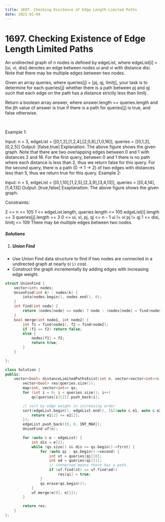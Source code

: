 ```yaml
---
title: 1697. Checking Existence of Edge Length Limited Paths
date: 2021-01-04
---
```

# 1697. Checking Existence of Edge Length Limited Paths
An undirected graph of n nodes is defined by edgeList, where edgeList[i] = [ui, vi, disi] denotes an edge between nodes ui and vi with distance disi. Note that there may be multiple edges between two nodes.

Given an array queries, where queries[j] = [pj, qj, limitj], your task is to determine for each queries[j] whether there is a path between pj and qj such that each edge on the path has a distance strictly less than limitj .

Return a boolean array answer, where answer.length == queries.length and the jth value of answer is true if there is a path for queries[j] is true, and false otherwise.

 

Example 1:


Input: n = 3, edgeList = [[0,1,2],[1,2,4],[2,0,8],[1,0,16]], queries = [[0,1,2],[0,2,5]]
Output: [false,true]
Explanation: The above figure shows the given graph. Note that there are two overlapping edges between 0 and 1 with distances 2 and 16.
For the first query, between 0 and 1 there is no path where each distance is less than 2, thus we return false for this query.
For the second query, there is a path (0 -> 1 -> 2) of two edges with distances less than 5, thus we return true for this query.
Example 2:


Input: n = 5, edgeList = [[0,1,10],[1,2,5],[2,3,9],[3,4,13]], queries = [[0,4,14],[1,4,13]]
Output: [true,false]
Exaplanation: The above figure shows the given graph.
 

Constraints:

2 <= n <= 105
1 <= edgeList.length, queries.length <= 105
edgeList[i].length == 3
queries[j].length == 3
0 <= ui, vi, pj, qj <= n - 1
ui != vi
pj != qj
1 <= disi, limitj <= 109
There may be multiple edges between two nodes.

##### Solutions

1. ##### Union Find

- Use Union Find data structure to find if two nodes are connected in a undirected graph at nearly `O(1)` cost.
- Construct the graph incrementally by adding edges with increasing edge weight.

```cpp
struct UnionFind {
    vector<int> nodes;
    UnionFind(int k) : nodes(k) {
        iota(nodes.begin(), nodes.end(), 0);
    }
    int find(int node) {
        return (nodes[node] == node) ? node : (nodes[node] = find(nodes[node]));
    }
    bool merge(int node1, int node2) {
        int f1 = find(node1), f2 = find(node2);
        if (f1 == f2) return false;
        else {
            nodes[f1] = f2;
            return true;
        }
    }

};

class Solution {
public:
    vector<bool> distanceLimitedPathsExist(int n, vector<vector<int>>& edgeList, vector<vector<int>>& queries) {
        vector<bool> res(queries.size());
        map<int, vector<int>> qs;
        for (int i = 0; i < queries.size(); i++)
            qs[queries[i][2]].push_back(i);

        // sort by edge weight in increasing order
        sort(edgeList.begin(), edgeList.end(), [&](auto & e1, auto & e2) {
            return e1[2] <= e2[2];
        });
        edgeList.push_back({0, 0, INT_MAX});
        UnionFind uf(n);

        for (auto & e : edgeList) {
            int dis = e[2];
            while (qs.size() && dis >= qs.begin()->first) {
                for (auto qi : qs.begin()->second) {
                    int st = queries[qi][0];
                    int ed = queries[qi][1];
                    // connected means there has a path.
                    if (uf.find(st) == uf.find(ed))
                        res[qi] = true;
                }
                qs.erase(qs.begin());
            }
            uf.merge(e[0], e[1]);
        }

        return res;
    }
};
```